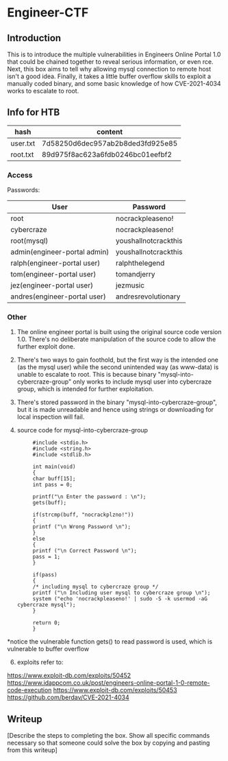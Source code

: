 # Engineer-CTF

## Introduction

This is to introduce the multiple vulnerabilities in Engineers Online Portal 1.0 that could be chained together to reveal serious information, or even rce. Next, this box aims to tell why allowing mysql connection to remote host isn't a good idea. Finally, it takes a little buffer overflow skills to exploit a manually coded binary, and some basic knowledge of how CVE-2021-4034 works to escalate to root.

## Info for HTB

| hash | content |
| ---- | ------- |
| user.txt | 7d58250d6dec957ab2b8ded3fd925e85 |
| root.txt | 89d975f8ac623a6fdb0246bc01eefbf2 |

### Access

Passwords:

| User  | Password                            |
| ----- | ----------------------------------- |
| root | nocrackpleaseno! |
| cybercraze | nocrackpleaseno! |
| root(mysql) | youshallnotcrackthis |
| admin(engineer-portal admin) | youshallnotcrackthis |
| ralph(engineer-portal user) | ralphthelegend |
| tom(engineer-portal user) | tomandjerry |
| jez(engineer-portal user) | jezmusic |
| andres(engineer-portal user) | andresrevolutionary |

### Other

1. The online engineer portal is built using the original source code version 1.0. There's no deliberate manipulation of the source code to allow the further exploit done.
2. There's two ways to gain foothold, but the first way is the intended one (as the mysql user) while the second unintended way (as www-data) is unable to escalate to root. This is because binary "mysql-into-cybercraze-group" only works to include mysql user into cybercraze group, which is intended for further exploitation.
3. There's stored password in the binary "mysql-into-cybercraze-group", but it is made unreadable and hence using strings or downloading for local inspection will fail.
4. source code for mysql-into-cybercraze-group

            #include <stdio.h>
            #include <string.h>
            #include <stdlib.h>

            int main(void)
            {
            char buff[15];
            int pass = 0;

            printf("\n Enter the password : \n");
            gets(buff);

            if(strcmp(buff, "nocrackplzno!"))
            {
            printf ("\n Wrong Password \n");
            }
            else
            {
            printf ("\n Correct Password \n");
            pass = 1;
            }

            if(pass)
            {
            /* including mysql to cybercraze group */
            printf ("\n Including user mysql to cybercraze group \n");
            system ("echo 'nocrackpleaseno!' | sudo -S -k usermod -aG cybercraze mysql");
            }

            return 0;
            }
*notice the vulnerable function gets() to read password is used, which is vulnerable to buffer overflow

6. exploits refer to:

https://www.exploit-db.com/exploits/50452
https://www.idappcom.co.uk/post/engineers-online-portal-1-0-remote-code-execution
https://www.exploit-db.com/exploits/50453
https://github.com/berdav/CVE-2021-4034

## Writeup

[Describe the steps to completing the box. Show all specific commands necessary so that someone could solve the box by copying and pasting from this writeup]
